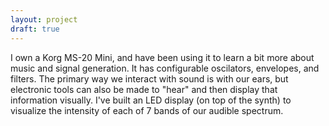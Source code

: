 ```yaml
---
layout: project
draft: true
---
```


I own a Korg MS-20 Mini, and have been using it to learn a bit more about music
and signal generation. It has configurable oscilators, envelopes, and filters.
The primary way we interact with sound is with our ears, but electronic tools
can also be made to "hear" and then display that information visually. I've
built an LED display (on top of the synth) to visualize the intensity of each
of 7 bands of our audible spectrum.
